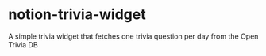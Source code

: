 # notion-trivia-widget
A simple trivia widget that fetches one trivia question per day from the Open Trivia DB
